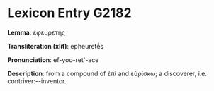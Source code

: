 # Lexicon Entry G2182

**Lemma**: ἐφευρετής

**Transliteration (xlit)**: epheuretḗs

**Pronunciation**: ef-yoo-ret'-ace

**Description**:
from a compound of ἐπί and εὑρίσκω; a discoverer, i.e. contriver:--inventor.
